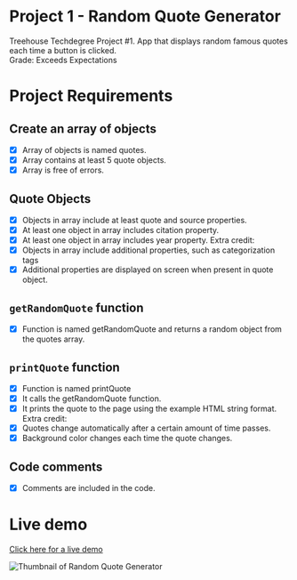 # Project 1 - Random Quote Generator
Treehouse Techdegree Project #1. App that displays random famous quotes each time a button is clicked.<br/>
Grade: Exceeds Expectations

Project Requirements
====================

## Create an array of objects
- [x] Array of objects is named quotes. 
- [x] Array contains at least 5 quote objects. 
- [x] Array is free of errors.

## Quote Objects
- [x] Objects in array include at least quote and source properties.
- [x] At least one object in array includes citation property.
- [x] At least one object in array includes year property.
Extra credit:
- [x] Objects in array include additional properties, such as categorization tags
- [x] Additional properties are displayed on screen when present in quote object.

## `getRandomQuote` function
- [x] Function is named getRandomQuote and returns a random object from the quotes array.

## `printQuote` function
- [x] Function is named printQuote
- [x] It calls the getRandomQuote function.
- [x] It prints the quote to the page using the example HTML string format.
Extra credit:
- [x] Quotes change automatically after a certain amount of time passes.
- [x] Background color changes each time the quote changes.

## Code comments
- [x] Comments are included in the code.

# Live demo
[Click here for a live demo](https://dirkverest.com/portfolio/tdp-1-random-quote-generator/)

![Thumbnail of Random Quote Generator](https://dirkverest.com/portfolio/tdp-1-random-quote-generator/thumbnail.jpg)
